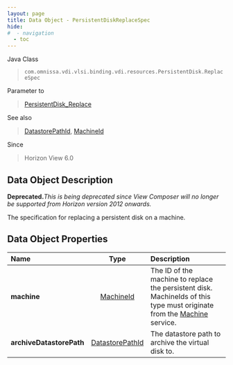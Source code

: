 ```yaml
---
layout: page
title: Data Object - PersistentDiskReplaceSpec
hide:
#  - navigation
  - toc
---
```






Java Class
> `com.omnissa.vdi.vlsi.binding.vdi.resources.PersistentDisk.ReplaceSpec`

Parameter to
> [PersistentDisk_Replace](vdi.resources.PersistentDisk.md#replace)

See also
> [DatastorePathId](vdi.entity.DatastorePathId.md), [MachineId](vdi.entity.MachineId.md)

Since
> Horizon View 6.0


## Data Object Description

**Deprecated.**_This is being deprecated since View Composer will no longer be supported from Horizon version 2012 onwards._

The specification for replacing a persistent disk on a machine.

## Data Object Properties

 Name | Type | Description
:---|:---:|:---
**machine**| [MachineId](vdi.entity.MachineId.md)|  The ID of the machine to replace the persistent disk. MachineIds of this type must originate from the [Machine](vdi.resources.Machine.md) service.
**archiveDatastorePath**| [DatastorePathId](vdi.entity.DatastorePathId.md)|  The datastore path to archive the virtual disk to.
 


 
